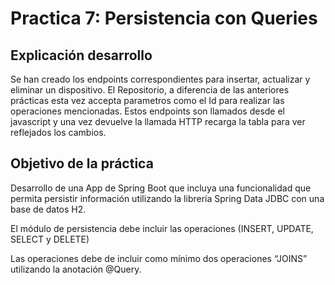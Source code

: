 # Practica 7: Persistencia con Queries

## Explicación desarrollo

Se han creado los endpoints correspondientes para insertar, actualizar y eliminar un dispositivo.
El Repositorio, a diferencia de las anteriores prácticas esta vez accepta parametros como el Id para realizar las operaciones mencionadas.
Estos endpoints son llamados desde el javascript y una vez devuelve la llamada HTTP recarga la tabla para ver reflejados los cambios.

## Objetivo de la práctica

Desarrollo de una App de Spring Boot que incluya una funcionalidad que permita persistir información utilizando la librería Spring Data JDBC con una base de datos H2.

El módulo de persistencia debe incluir las operaciones (INSERT, UPDATE,  SELECT y DELETE)

Las operaciones debe de incluir como mínimo dos operaciones “JOINS”  utilizando la anotación @Query.

